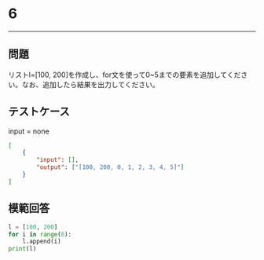 # 6

---
## 問題

リストl=[100, 200]を作成し、for文を使って0~5までの要素を追加してください。なお、追加したら結果を出力してください。

## テストケース
input = none
```json
[
	{
		"input": [],
		"output": ["[100, 200, 0, 1, 2, 3, 4, 5]"]
  	}
]
```

## 模範回答
```python
l = [100, 200]
for i in range(6):
	l.append(i)
print(l)
```